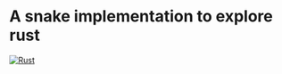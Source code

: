 # A snake implementation to explore rust

[![Rust](https://github.com/JohannesWasse/snake_rust/actions/workflows/rust.yml/badge.svg)](https://github.com/JohannesWasse/snake_rust/actions/workflows/rust.yml)
